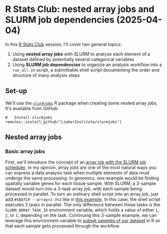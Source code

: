 # R Stats Club: nested array jobs and SLURM job dependencies (2025-04-04)

In this [R Stats Club](https://research.libd.org/rstatsclub/) session, I'll
cover two general topics:

1. Using **nested array jobs** with SLURM to analyze each element of a dataset
defined by potentially several categorical variables
2. Using **SLURM job dependencies** to organize an analysis workflow into a
`run_all.sh` script, a submittable shell script documenting the order and
structure of many analysis steps

## Set-up

We'll use the [`slurmjobs`](https://github.com/LieberInstitute/slurmjobs) R
package when creating some nested array jobs. It's available from GitHub:

```{r}
#   Install slurmjobs
remotes::install_github("LieberInstitute/slurmjobs")
```

## Nested array jobs

### Basic array jobs

First, we'll introduce the concept of an [array job with the SLURM job scheduler](https://slurm.schedmd.com/job_array.html).
In my opinion, array jobs are one of the most natural ways you can express a
data analysis task when multiple elements of data must undergo the same
processing. In genomics, one example would be finding spatially variable genes
for each tissue sample. With SLURM, a 3-sample dataset would turn into a 3-task
array job, with each sample being processed in parallel. To turn an ordinary
shell script into an array job, just add `#SBATCH --array=1-3%3` like
in [this example](https://github.com/LieberInstitute/visiumStitched_brain/blob/7cef43fe3894c532b39cace2fd2b84011f0c0044/code/03_stitching/03_nnSVG_unstitched.sh#L7).
In this case, the shell script executes 3 tasks in parallel. The only difference
between these tasks is the `SLURM_ARRAY_TASK_ID` environment variable, which
holds a value of either `1`, `2`, or `3`, depending on the task. Continuing this
3-sample example, we can leverage this environment variable to
[subset samples of our dataset](https://github.com/LieberInstitute/visiumStitched_brain/blob/7cef43fe3894c532b39cace2fd2b84011f0c0044/code/03_stitching/03_nnSVG_unstitched.R#L13-L15)
in R so that each sample gets processed through the workflow.
